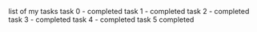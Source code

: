 list of my tasks
task 0 - completed
task 1 - completed
task 2 - completed
task 3 - completed
task 4 - completed
task 5 completed

